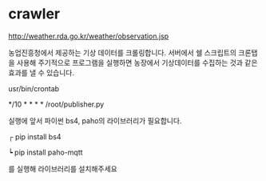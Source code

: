 # crawler

http://weather.rda.go.kr/weather/observation.jsp


농업진흥청에서 제공하는 기상 데이터를 크롤링합니다.
서버에서 쉘 스크립트의 크론탭을 사용해 주기적으로 프로그램을 실행하면 농장에서 기상데이터를 수집하는 것과 같은 효과를 낼 수 있습니다.

usr/bin/crontab

*/10 * * * * /root/publisher.py



실행에 앞서 파이썬 bs4, paho의 라이브러리가 필요합니다.

┌ pip install bs4

┕ pip install paho-mqtt

를 실행해 라이브러리를 설치해주세요
